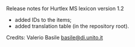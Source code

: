 Release notes for Hurtlex MS lexicon version 1.2
- added IDs to the items;
- added translation table (in the repository root).

Credits: Valerio Basile <basile@di.unito.it>
